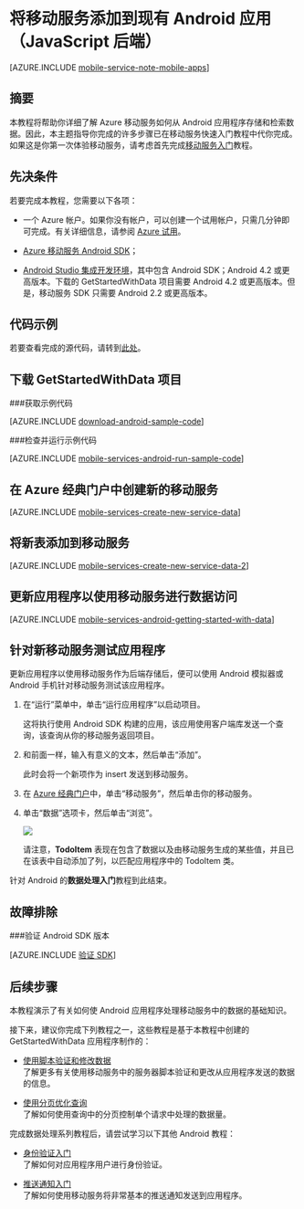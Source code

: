 <properties
	pageTitle="开始使用 Android 上的数据（JavaScript 后端）| Microsoft Azure"
	description="了解如何开始使用移动服务来利用 Android 应用中的数据（JavaScript 后端）。"
	services="mobile-services"
	documentationCenter="android"
	authors="RickSaling"
	manager="dwrede"
	editor=""/>

<tags 
	ms.service="mobile-services" 
	ms.date="10/05/2015"
	wacn.date="01/29/2016"/>

# 将移动服务添加到现有 Android 应用（JavaScript 后端）

[AZURE.INCLUDE [mobile-service-note-mobile-apps](../includes/mobile-services-note-mobile-apps.md)]

## 摘要




<p>本教程将帮助你详细了解 Azure 移动服务如何从 Android 应用程序存储和检索数据。因此，本主题指导你完成的许多步骤已在移动服务快速入门教程中代你完成。如果这是你第一次体验移动服务，请考虑首先完成<a href="/zh-CN/develop/mobile/tutorials/get-started-android">移动服务入门</a>教程。</p>

## 先决条件

若要完成本教程，您需要以下各项：

- 一个 Azure 帐户。如果你没有帐户，可以创建一个试用帐户，只需几分钟即可完成。有关详细信息，请参阅 <a href="/pricing/1rmb-trial/" target="_blank">Azure 试用</a>。


- [Azure 移动服务 Android SDK]；
- <a  href="https://developer.android.com/sdk/index.html" target="_blank">Android Studio 集成开发环境</a>，其中包含 Android SDK；Android 4.2 或更高版本。下载的 GetStartedWithData 项目需要 Android 4.2 或更高版本。但是，移动服务 SDK 只需要 Android 2.2 或更高版本。

## 代码示例

若要查看完成的源代码，请转到<a href="https://github.com/Azure/mobile-services-samples/tree/master/GettingStartedWithData/AndroidStudio">此处</a>。

## 下载 GetStartedWithData 项目

###获取示例代码

[AZURE.INCLUDE [download-android-sample-code](../includes/download-android-sample-code.md)]

###检查并运行示例代码

[AZURE.INCLUDE [mobile-services-android-run-sample-code](../includes/mobile-services-android-run-sample-code.md)]

## 在 Azure 经典门户中创建新的移动服务

[AZURE.INCLUDE [mobile-services-create-new-service-data](../includes/mobile-services-create-new-service-data.md)]

## 将新表添加到移动服务

[AZURE.INCLUDE [mobile-services-create-new-service-data-2](../includes/mobile-services-create-new-service-data-2.md)]

## 更新应用程序以使用移动服务进行数据访问

[AZURE.INCLUDE [mobile-services-android-getting-started-with-data](../includes/mobile-services-android-getting-started-with-data.md)]


## 针对新移动服务测试应用程序

更新应用程序以使用移动服务作为后端存储后，便可以使用 Android 模拟器或 Android 手机针对移动服务测试该应用程序。

1. 在“运行”菜单中，单击“运行应用程序”以启动项目。

	这将执行使用 Android SDK 构建的应用，该应用使用客户端库发送一个查询，该查询从你的移动服务返回项目。

2. 和前面一样，输入有意义的文本，然后单击“添加”。

   	此时会将一个新项作为 insert 发送到移动服务。

3. 在 [Azure 经典门户]中，单击“移动服务”，然后单击你的移动服务。

4. 单击“数据”选项卡，然后单击“浏览”。

   	![][9]
  
   	请注意，**TodoItem** 表现在包含了数据以及由移动服务生成的某些值，并且已在该表中自动添加了列，以匹配应用程序中的 TodoItem 类。

针对 Android 的**数据处理入门**教程到此结束。

## 故障排除

###验证 Android SDK 版本

[AZURE.INCLUDE [验证 SDK](../includes/mobile-services-verify-android-sdk-version.md)]

## 后续步骤

本教程演示了有关如何使 Android 应用程序处理移动服务中的数据的基础知识。

接下来，建议你完成下列教程之一，这些教程是基于本教程中创建的 GetStartedWithData 应用程序制作的：

* [使用脚本验证和修改数据]
<br/>了解更多有关使用移动服务中的服务器脚本验证和更改从应用程序发送的数据的信息。

* [使用分页优化查询]
<br/>了解如何使用查询中的分页控制单个请求中处理的数据量。

完成数据处理系列教程后，请尝试学习以下其他 Android 教程：

* [身份验证入门]
<br/>了解如何对应用程序用户进行身份验证。

* [推送通知入门]
<br/>了解如何使用移动服务将非常基本的推送通知发送到应用程序。

<!-- Anchors. -->
[Download the Android app project]: #download-app
[Create the mobile service]: #create-service
[Add a data table for storage]: #add-table
[Update the app to use Mobile Services]: #update-app
[Test the app against Mobile Services]: #test-app
[Next Steps]: #next-steps

<!-- Images. -->

[8]: ./media/mobile-services-android-get-started-data/mobile-dashboard-tab.png
[9]: ./media/mobile-services-android-get-started-data/mobile-todoitem-data-browse.png
[12]: ./media/mobile-services-android-get-started-data/mobile-eclipse-project.png
[13]: ./media/mobile-services-android-get-started-data/mobile-quickstart-startup-android.png
[14]: ./media/mobile-services-android-get-started-data/mobile-services-import-android-workspace.png
[15]: ./media/mobile-services-android-get-started-data/mobile-services-import-android-project.png


<!-- URLs. -->
[使用脚本验证和修改数据]: /documentation/articles/mobile-services-windows-dotnet-how-to-use-client-library
[使用分页优化查询]: /documentation/articles/mobile-services-android-how-to-use-client-library
[Get started with Mobile Services]: /documentation/articles/mobile-services-android-get-started/
[Get started with data]: /documentation/articles/mobile-services-android-get-started-data
[身份验证入门]: /documentation/articles/mobile-services-android-get-started-users
[推送通知入门]: /documentation/articles/mobile-services-javascript-backend-android-get-started-push

[Azure 经典门户]: https://manage.windowsazure.cn/
[Azure 移动服务 Android SDK]: http://aka.ms/Iajk6q
[GitHub]: http://go.microsoft.com/fwlink/p/?LinkID=282122
[Android SDK]: https://go.microsoft.com/fwLink/p/?LinkID=280125

<!---HONumber=Mooncake_0118_2016-->